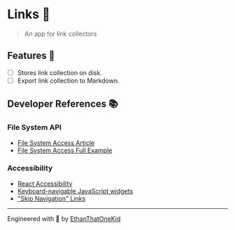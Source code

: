 # Links 🔗

> An app for link collectors

## Features 💅

- [ ] Stores link collection on disk.
- [ ] Export link collection to Markdown.

## Developer References 📚

### File System API

- [File System Access Article](https://web.dev/file-system-access/)
- [File System Access Full Example](https://github.com/GoogleChromeLabs/text-editor)

### Accessibility

- [React Accessibility](https://reactjs.org/docs/accessibility.html)
- [Keyboard-navigable JavaScript widgets](https://developer.mozilla.org/en-US/docs/Web/Accessibility/Keyboard-navigable_JavaScript_widgets)
- ["Skip Navigation" Links](https://webaim.org/techniques/skipnav/)

---

Engineered with 💖 by [EthanThatOneKid](http://ethandavidson.com/)
